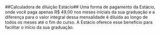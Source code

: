 ##Calculadora de diluição Estácio##
Uma forma de pagamento da Estácio, onde você paga apenas R$ 49,00 nos meses iniciais da sua graduação e a diferença para o valor integral dessa mensalidade 
é diluída ao longo de todos os meses até o fim do curso. A Estácio oferece esse benefício para facilitar o início da sua graduação.
